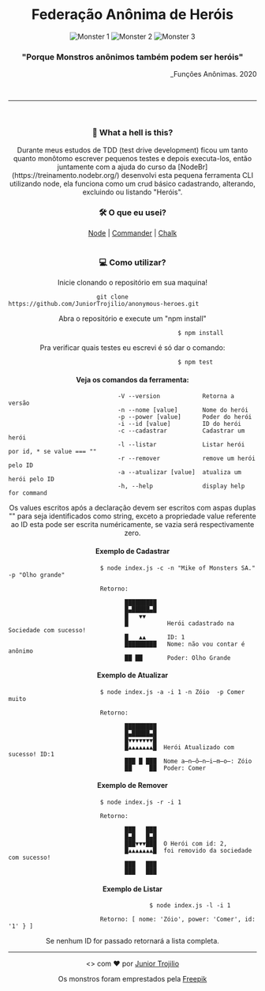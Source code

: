 <h1 align="center">Federação Anônima de Heróis</h1>
<div align="center">
  <img src="https://user-images.githubusercontent.com/39541807/78850427-90b1c180-79ed-11ea-802f-75d20977754e.png" alt="Monster 1">  
  <img src="https://user-images.githubusercontent.com/39541807/78850795-775d4500-79ee-11ea-9d6a-69afa0dd76d8.png" alt="Monster 2"> 
  <img src="https://user-images.githubusercontent.com/39541807/78851213-9e684680-79ef-11ea-807c-bc45329cf15c.png" alt="Monster 3" 200px>
</div>
<div>
<h3 align="center">"Porque Monstros anônimos também podem ser heróis"</h3>
<p align="right">_Funções Anônimas. 2020</p>
</div><br>
<hr>
<br>
<h3 align="center">🤔 What a hell is this?</h3>

<p align="center">
Durante meus estudos de TDD (test drive development) ficou um tanto quanto monôtomo escrever pequenos testes e depois executa-los, então juntamente com a ajuda do curso da [NodeBr](https://treinamento.nodebr.org/) desenvolvi esta pequena ferramenta CLI utilizando node, ela funciona como um crud básico cadastrando, alterando, excluindo ou listando "Heróis".
</p>


<h3 align="center">🛠️ O que eu usei?</h3>

<p align="center"> 
  <a href="https://nodejs.org/pt-br/">Node</a> | 
  <a href="https://www.npmjs.com/package/commander">Commander</a> | 
  <a href="https://www.npmjs.com/package/chalk">Chalk</a> <br><br>
  
 <h3 align="center">💻 Como utilizar?</h3>
 
 <p align="center">Inicie clonando o repositório em sua maquina!</p>
 
 ```
                          git clone https://github.com/JuniorTrojilio/anonymous-heroes.git
 ```
  <p align="center">Abra o repositório e execute um "npm install"</p>
 
 ```
                                                 $ npm install
 ```
  <p align="center">Pra verificar quais testes eu escrevi é só dar o comando:</p>
 
 ```
                                                 $ npm test
 ```
  <h4 align="center">Veja os comandos da ferramenta: </h4>
 
 ```
                                -V --version            Retorna a versão
                                -n --nome [value]       Nome do herói
                                -p --power [value]      Poder do herói
                                -i --id [value]         ID do herói
                                -c --cadastrar          Cadastrar um herói
                                -l --listar             Listar herói por id, * se value === ""
                                -r --remover            remove um herói pelo ID
                                -a --atualizar [value]  atualiza um herói pelo ID
                                -h, --help              display help for command
 ```
<p align="center">Os values escritos após a declaração devem ser escritos com aspas duplas "" para seja identificados como string, exceto a propriedade value referente ao ID esta pode ser escrita numéricamente, se vazia será respectivamente zero.</p>

<h4 align="center">Exemplo de Cadastrar</h4>
 
 ```
                           $ node index.js -c -n "Mike of Monsters SA." -p "Olho grande"
                           
                           Retorno: 
                           
                                  █████████
                                  █▄█████▄█
                                  █   ▼▼
                                  █           Herói cadastrado na Sociedade com sucesso!
                                  █   ▲▲      ID: 1
                                  █████████   Nome: não vou contar é anônimo
                                  ██ ██       Poder: Olho Grande
 ```
 
 <h4 align="center">Exemplo de Atualizar</h4>
 
 ```
                           $ node index.js -a -i 1 -n Zóio  -p Comer muito
                           
                           Retorno: 
                           
                                  █████████
                                  █▄█████▄█
                                  █▼▼▼▼▼▼▼█
                                  █▲▲▲▲▲▲▲█  Herói Atualizado com sucesso! ID:1
                                  ███ █ ███  Nome a̶n̶ô̶n̶i̶m̶o̶: Zóio 
                                  ██     ██  Poder: Comer
 ```
 
  <h4 align="center">Exemplo de Remover</h4>
 
 ```
                           $ node index.js -r -i 1
                           
                           Retorno: 
                           
                                  ███   ███
                                  █▄█   █▄█
                                  ███▼▼▼███  O Herói com id: 2, 
                                  █▲▲▲▲▲▲▲█  foi removido da sociedade com sucesso!
                                  ███   ███  
                                  ███   ███
 ```
 
   <h4 align="center">Exemplo de Listar</h4>
 
 ```
                                         $ node index.js -l -i 1
                           
                           Retorno: [ nome: 'Zóio', power: 'Comer', id: '1' } ]
 ```
 <p align="center">Se nenhum ID for passado retornará a lista completa.</p>
 
 <hr>
 
<p align="center"> <> com ❤ por <a href="github.com/juniortrojilio">Junior Trojilio</a></p>
                                      



 <p align="center">Os monstros foram emprestados pela <a href="https://www.freepik.com/free-photos-vectors/character">Freepik</a></p>
                
                
                 
                 
                 
                
